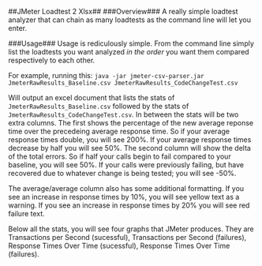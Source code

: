 ##JMeter Loadtest 2 Xlsx##
###Overview###
A really simple loadtest analyzer that can chain as many loadtests as the command line will let you enter.

###Usage###
Usage is rediculously simple. From the command line simply list the loadtests you want analyzed *in the order* you want them compared respectively to each other.

For example, running this:
``java -jar jmeter-csv-parser.jar JmeterRawResults_Baseline.csv JmeterRawResults_CodeChangeTest.csv``

Will output an excel document that lists the stats of `JmeterRawResults_Baseline.csv` followed by the stats of `JmeterRawResults_CodeChangeTest.csv`. In between the stats will be two extra columns. The first shows the percentage of the new average reponse time over the precedeing average response time. So if your average response times double, you will see 200%. If your average response times decrease by half you will see 50%. The second column will show the delta of the total errors. So if half your calls begin to fail compared to your baseline, you will see 50%. If your calls were previously failing, but have recovered due to whatever change is being tested; you will see -50%.

The average/average column also has some additional formatting. If you see an increase in response times by 10%, you will see yellow text as a warning. If you see an increase in response times by 20% you will see red failure text.

Below all the stats, you will see four graphs that JMeter produces. They are Transactions per Second (sucessful), Transactions per Second (failures), Response Times Over Time (sucessful), Response Times Over Time (failures).
